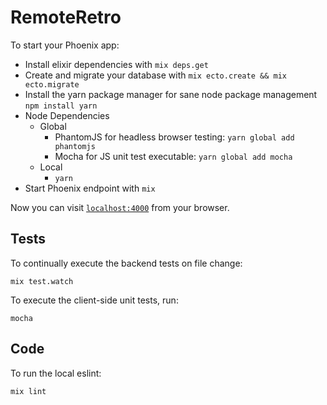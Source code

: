 # RemoteRetro

To start your Phoenix app:

  * Install elixir dependencies with `mix deps.get`
  * Create and migrate your database with `mix ecto.create && mix ecto.migrate`
  * Install the yarn package manager for sane node package management `npm install yarn`
  * Node Dependencies
    - Global
      - PhantomJS for headless browser testing: `yarn global add phantomjs`
      - Mocha for JS unit test executable: `yarn global add mocha`
    - Local
      - `yarn`
  * Start Phoenix endpoint with `mix`

Now you can visit [`localhost:4000`](http://localhost:4000) from your browser.

## Tests

To continually execute the backend tests on file change:

```
mix test.watch
```

To execute the client-side unit tests, run:

```
mocha
```

## Code

To run the local eslint:

```
mix lint
```
